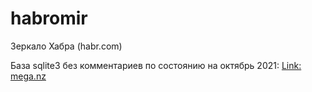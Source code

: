 # habromir
Зеркало Хабра (habr.com)

База sqlite3 без комментариев по состоянию на октябрь 2021:
[Link: mega.nz](https://mega.nz/file/nwM2HCSQ#YsupTufeNoMTH_TgirQndDbnLCFLIeQzHGiNvXsDUnQ)
